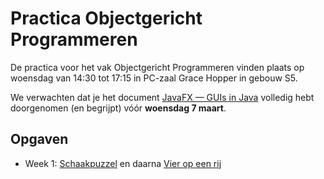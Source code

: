 Practica Objectgericht Programmeren
====

De practica voor het vak Objectgericht Programmeren vinden plaats op
woensdag van 14:30 tot 17:15 in PC-zaal Grace Hopper in gebouw S5.

We verwachten dat je het document [JavaFX — GUIs in Java](http://inigem.ugent.be/jvlfx/jvlfx.pdf) volledig hebt doorgenomen 
 (en begrijpt) vóór **woensdag 7 maart**.

Opgaven
-------

* Week 1: [Schaakpuzzel](schaakpuzzel/schaakpuzzel.md) en daarna
[Vier op een rij](vieropeenrij/opgave.md)



